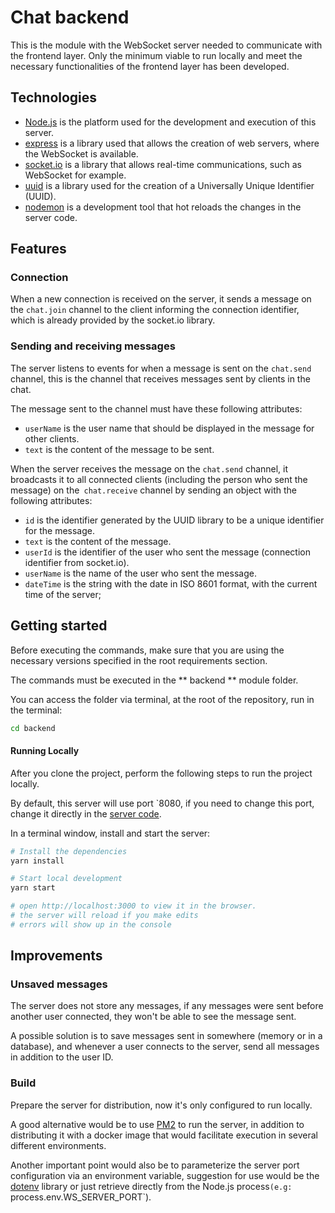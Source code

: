 # Chat backend

This is the module with the WebSocket server needed to communicate with the frontend layer. Only the minimum viable to run locally and meet the necessary functionalities of the frontend layer has been developed.

## Technologies

- [Node.js](https://github.com/nodejs/node) is the platform used for the development and execution of this server.
- [express](https://github.com/expressjs/express) is a library used that allows the creation of web servers, where the WebSocket is available.
- [socket.io](https://github.com/socketio/socket.io) is a library that allows real-time communications, such as WebSocket for example.
- [uuid](https://github.com/uuidjs/uuid) is a library used for the creation of a Universally Unique Identifier (UUID).
- [nodemon](https://github.com/remy/nodemon) is a development tool that hot reloads the changes in the server code.

## Features

### Connection
When a new connection is received on the server, it sends a message on the `chat.join` channel to the client informing the connection identifier, which is already provided by the socket.io library.

### Sending and receiving messages
The server listens to events for when a message is sent on the `chat.send` channel, this is the channel that receives messages sent by clients in the chat.

The message sent to the channel must have these following attributes:
- `userName` is the user name that should be displayed in the message for other clients.
- `text` is the content of the message to be sent.

When the server receives the message on the `chat.send` channel, it broadcasts it to all connected clients (including the person who sent the message) on the` chat.receive` channel by sending an object with the following attributes:
- `id` is the identifier generated by the UUID library to be a unique identifier for the message.
- `text` is the content of the message.
- `userId` is the identifier of the user who sent the message (connection identifier from socket.io).
- `userName` is the name of the user who sent the message.
- `dateTime` is the string with the date in ISO 8601 format, with the current time of the server;

## Getting started
Before executing the commands, make sure that you are using the necessary versions specified in the root requirements section.

The commands must be executed in the ** backend ** module folder.

You can access the folder via terminal, at the root of the repository, run in the terminal:

```sh
cd backend
```

#### Running Locally
After you clone the project, perform the following steps to run the project locally.

By default, this server will use port `8080, if you need to change this port, change it directly in the [server code](src/server.js).

In a terminal window, install and start the server:

```sh
# Install the dependencies
yarn install

# Start local development
yarn start

# open http://localhost:3000 to view it in the browser.
# the server will reload if you make edits
# errors will show up in the console
```

## Improvements

### Unsaved messages
The server does not store any messages, if any messages were sent before another user connected, they won't be able to see the message sent.

A possible solution is to save messages sent in somewhere (memory or in a database), and whenever a user connects to the server, send all messages in addition to the user ID.

### Build
Prepare the server for distribution, now it's only configured to run locally.

A good alternative would be to use [PM2](https://github.com/Unitech/pm2) to run the server, in addition to distributing it with a docker image that would facilitate execution in several different environments.

Another important point would also be to parameterize the server port configuration via an environment variable, suggestion for use would be the [dotenv](https://github.com/motdotla/dotenv) library or just retrieve directly from the Node.js process`(e.g: `process.env.WS_SERVER_PORT`).
